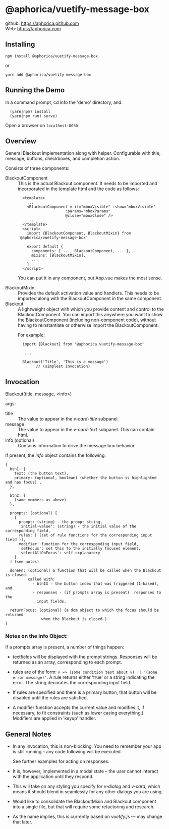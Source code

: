 # @aphorica/vuetify-message-box

github: https://aphorica.github.com<br/>
Web: https://aphorica.com

## Installing

`npm install @aphorica/vuetify-message-box`

or

`yarn add @aphorica/vuetify-message-box`

## Running the Demo

In a command prompt, cd info the 'demo' directory, and:

```
  (yarn|npm) install
  (yarn|npm run) serve)
```

Open a browser on `localhost:8080`

## Overview

General Blackout implementation along with helper.  Configurable with
title, message, buttons, checkboxes, and completion action.

Consists of three components:

<dl>
<dt>BlackoutComponent</dt>
<dd>
This is the actual Blackout component.  It needs to be imported and
incorporated in the template html and the code as follows:

```
  <template>
    ...
    <BlackoutComponent v-if="mboxVisible" :show="mboxVisible"
                     :params="mboxParams"
                     @close="mboxClose" />
    ...
  </template>
  <script>
    import {BlackoutComponent, BlackoutMixin} from '@aphorica/vuetify-message-box'

    export default {
      components: { ..., BlackoutComponent, ... },
      mixins: [BlackoutMixin],
      ...
    }
  </script>
```

You can put it in any component, but App.vue makes the most sense.
</dd>
<dt>BlackoutMixin</dt>
<dd>
Provides the default activation value and handlers.  This needs to be
imported along with the BlackoutComponent in the same component.</dd>
<dt>Blackout</dt>
<dd>A lightweight object with which you provide content and control
to the BlackoutComponent.  You can import this anywhere you want to
show the BlackoutComponent (including non-component code),
without having to reinstantiate or otherwise import the
BlackoutComponent.

For example:
```
  import {Blackout} from '@aphorica.vuetify-message-box'

   ...

  Blackout('Title', 'This is a message')
        // (simplest invocation)
```
</dd>
</dt>

## Invocation

Blackout(title, message, &lt;info&gt;)

args:
<dl>
<dt>title</dt>
<dd>The value to appear in the <em>v-card-title</em> subpanel.
</dd>
<dt>message</dt>
<dd>The value to appear in the <em>v-card-text</em> subpanel.
    This can contain html.</dd>
<dt>info (optional)</dt>
<dd>Contains information to drive the message box behavior.</dd>
</dl>
 
If present, the _info_ object contains the following:
```
{
  btn1: {
    text: (the button text),
    primary: (optional, boolean) (whether the button is highlighted and has focus) ,
  },

  btn2: {
    (same members as above)
  },

  prompts: (optional) [
    {
      prompt: (string) - the prompt string,
      'initial-value': (string) - the initial value of the corresponding field,
      rules: [ (set of rule functions for the corresponding input field )],
      modifier: function for the corresponding input field,
      'setFocus': set this to the initially focused element,
      'selectAllOnFocus': self explanatory
    }
  ] (see notes)

  doneFn: (optional) a function that will be called when the Blackout is closed.
          called with:
            - btnIX - the button index that was triggered (1-based), and
            - responses - (if prompts array is present)  responses to the
              input fields.

  returnFocus: (optional) (a dom object to which the focus should be returned
                when the Blackout is closed.)
}
```

### Notes on the Info Object:
  If a prompts array is present, a number of things happen:
  
  - textfields will be displayed with the prompt strings.  Responses will be returned
    as an array, corresponding to each prompt.

  - rules are of the form: `v => (some condition test about v) || '(some error message)'`.  A rule
    returns either 'true' or a string indicating the error.  The string decorates the corresponding
    input field.

  - If rules are specified and there is a primary button, that button will be disabled until the
    rules are satisfied.

  - A modifier function accepts the current value and modifies it, if necessary, to
    fit constraints (such as lower casing everything.)  Modifiers are applied in 'keyup'
    handler.

## General Notes
 - In any invocation, this is non-blocking.  You need to remember 
   your app is still running &ndash; any code following will be executed.

   See further examples for acting on responses.

 - It is, however, implemented in a modal state &ndash; the user cannot
   interact with the application until they respond.

 - This will take on any styling you specify for _v-dialog_ and _v-card_,
   which means it should blend in seamlessly for any other dialogs you are
   using.

 - Would like to consolidate the BlackoutMixin and Blackout component
   into a single file, but that will require some refactoring and research.

 - As the name implies, this is currently based on _vuetify.js_ &mdash; may
   change that later.
